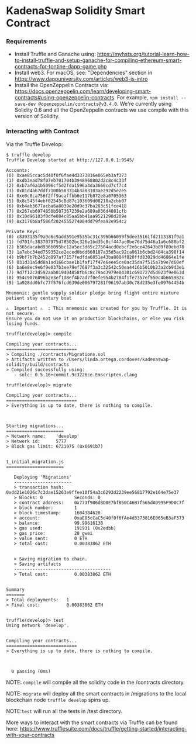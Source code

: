 # KadenaSwap Solidity Smart Contract

### Requirements
- Install Truffle and Ganache using: https://myhsts.org/tutorial-learn-how-to-install-truffle-and-setup-ganache-for-compiling-ethereum-smart-contracts-for-tontine-dapp-game.php
- Install web3. For macOS, see: "Dependencies" section in https://www.dappuniversity.com/articles/web3-js-intro
- Install the OpenZeppelin Contracts via: https://docs.openzeppelin.com/learn/developing-smart-contracts#using-openzeppelin-contracts. For example,
`npm install --save-dev @openzeppelin/contracts@v3.4.0`. We're currently using Solidity 0.6 and all the OpenZeppelin contracts we use compile with this version of Solidity.

### Interacting with Contract
Via the Truffle Develop:
```shell
$ truffle develop
Truffle Develop started at http://127.0.0.1:9545/

Accounts:
(0) 0xae85ccac5d40f0f6fae4d3373816e065eb3af373
(1) 0xdb3ead78f07eb701704b3948968802d2c8c4c33f
(2) 0xb7af6a1b5096cf5d2fda1596a4da3660cd7cf7c4
(3) 0x01d4a67ddf7100b503314b3a83103ae292d5e2e5
(4) 0xe0c0ca756f2ff9acaffbb6e117b872e8a0705963
(5) 0x8c545f4ebf02545c8d87c103609d08218a2cbb07
(6) 0xb4ab3677acba6a8039e20d9c37ba283c51fce418
(7) 0x267eb6974850b507367239e2a689a036d4081cfb
(8) 0x10d96183f0dfe884c85aa5bb41aa9521290d209e
(9) 0x3176b8af586f2024555274084dd79fea92e954c2

Private Keys:
(0) c8393135f9a9c6c9add591e9535bc31c396b66099f5dee35161fd2113181f9a1
(1) fd701fc383707975d78502bc326e1bd35c8cf447ac0be76d75d46a1a6c688bf2
(2) b365dacabd936b095bc12a5ec3d65c27504acd0ebcf2e6ce42643b89f89ebd78
(3) 1a7ebc34ed759352ce2eced0bdd660187a35d5ac92ca061b6cbd2404ca398f14
(4) b9bf7b7b2452d897af7157fedfda6851e43ba8804f820ffd83029dd46864e1fe
(5) 031d31a5dd8a1ad166cbae1b1faf17f47e6eee5ce0ac35da7f515a7b9e7d60ef
(6) ba6e8ec9e6f9e037b3ee79ef7687f3a3c32542c50ea4416b5010b23a2cb9d3e1
(7) 9d7f12c2d592aab019404858fb6c8c79ad3979e04301c691727d5d023f9e063d
(8) 954c9076096b2e3ef1d8ef4b7ad7f0efe954b2784f1fe7357ef550c4b665982c
(9) 1a928dd0bfc77f576fcd639de006797281f96197ab30c78d235e3fe09764454b

Mnemonic: gentle supply soldier pledge bring flight entire mixture patient stay century boat

⚠️  Important ⚠️  : This mnemonic was created for you by Truffle. It is not secure.
Ensure you do not use it on production blockchains, or else you risk losing funds.

truffle(develop)> compile

Compiling your contracts...
===========================
> Compiling ./contracts/Migrations.sol
> Artifacts written to /Users/linda.ortega.cordoves/kadenaswap-solidity/build/contracts
> Compiled successfully using:
   - solc: 0.5.16+commit.9c3226ce.Emscripten.clang

truffle(develop)> migrate

Compiling your contracts...
===========================
> Everything is up to date, there is nothing to compile.



Starting migrations...
======================
> Network name:    'develop'
> Network id:      5777
> Block gas limit: 6721975 (0x6691b7)


1_initial_migration.js
======================

   Deploying 'Migrations'
   ----------------------
   > transaction hash:    0xdd21e1026c7c3dae15263e9ffee10f54a3c6293d2239ee56817792e164e75e37
   > Blocks: 0            Seconds: 0
   > contract address:    0x773f906d8D8E7bfB60C46B7f565dA0995F9D0C7f
   > block number:        1
   > block timestamp:     1604384620
   > account:             0xaE85cCaC5d40f0f6fAe4d3373816E065eB3aF373
   > balance:             99.99616138
   > gas used:            191931 (0x2edbb)
   > gas price:           20 gwei
   > value sent:          0 ETH
   > total cost:          0.00383862 ETH


   > Saving migration to chain.
   > Saving artifacts
   -------------------------------------
   > Total cost:          0.00383862 ETH


Summary
=======
> Total deployments:   1
> Final cost:          0.00383862 ETH


truffle(develop)> test
Using network 'develop'.


Compiling your contracts...
===========================
> Everything is up to date, there is nothing to compile.



  0 passing (0ms)

```
NOTE: `compile` will compile all the solidity code in the /contracts directory.

NOTE: `migrate` will deploy all the smart contracts in /migrations to the local blockchain node
       `truffle develop` spins up.

NOTE:`test` will run all the tests in /test directory.

More ways to interact with the smart contracts via Truffle can be found here:
https://www.trufflesuite.com/docs/truffle/getting-started/interacting-with-your-contracts
